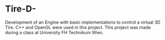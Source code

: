 # Tire-D-
Development of an Engine with basic implementations to control a virtual 3D Tire. C++ and OpenGL were used in this project. This project was made during a class at University FH Technikum Wien.
